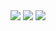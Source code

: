 <img alig src="https://github-profile-trophy.vercel.app/?username=ilfan18" />
<img alig src="https://github-profile-summary-cards.vercel.app/api/cards/profile-details?username=ilfan18&theme=vue" />
<img alig src="https://github-profile-trophy.vercel.app/?username=ilfan18" />
